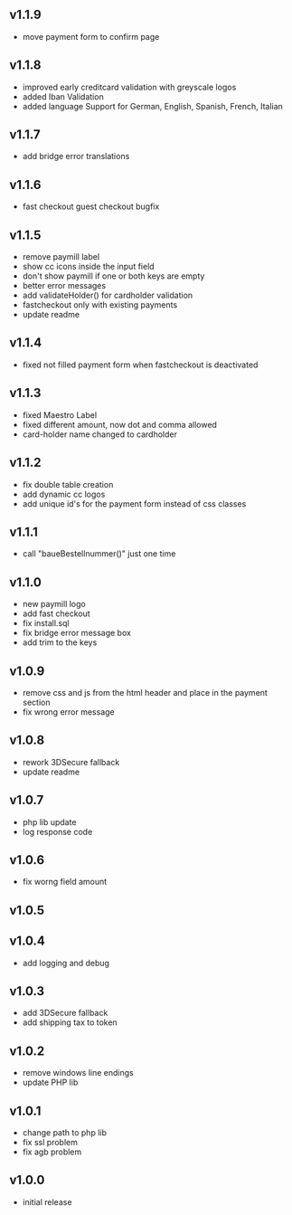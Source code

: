 ## v1.1.9
 * move payment form to confirm page

## v1.1.8
 * improved early creditcard validation with greyscale logos
 * added Iban Validation
 * added language Support for German, English, Spanish, French, Italian

## v1.1.7
 * add bridge error translations

## v1.1.6
 * fast checkout guest checkout bugfix

## v1.1.5
 * remove paymill label
 * show cc icons inside the input field
 * don't show paymill if one or both keys are empty
 * better error messages
 * add validateHolder() for cardholder validation
 * fastcheckout only with existing payments
 * update readme

## v1.1.4
 * fixed not filled payment form when fastcheckout is deactivated

## v1.1.3
 * fixed Maestro Label
 * fixed different amount, now dot and comma allowed
 * card-holder name changed to cardholder

## v1.1.2
 * fix double table creation
 * add dynamic cc logos
 * add unique id's for the payment form instead of css classes

## v1.1.1
 * call "baueBestellnummer()" just one time

## v1.1.0
 * new paymill logo
 * add fast checkout
 * fix install.sql
 * fix bridge error message box
 * add trim to the keys

## v1.0.9
 * remove css and js from the html header and place in the payment section
 * fix wrong error message

## v1.0.8
 * rework 3DSecure fallback
 * update readme

## v1.0.7
 * php lib update
 * log response code

## v1.0.6
 * fix worng field amount

## v1.0.5

## v1.0.4
 * add logging and debug

## v1.0.3
 *  add 3DSecure fallback
 *  add shipping tax to token

## v1.0.2
 * remove windows line endings
 * update PHP lib

## v1.0.1
 * change path to php lib
 * fix ssl problem
 * fix agb problem

## v1.0.0
 * initial release

